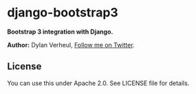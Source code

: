 django-bootstrap3
=================

**Bootstrap 3 integration with Django.**

**Author:** Dylan Verheul, [Follow me on Twitter][1].


License
-------

You can use this under Apache 2.0. See LICENSE file for details.


[1]: http://twitter.com/dyve